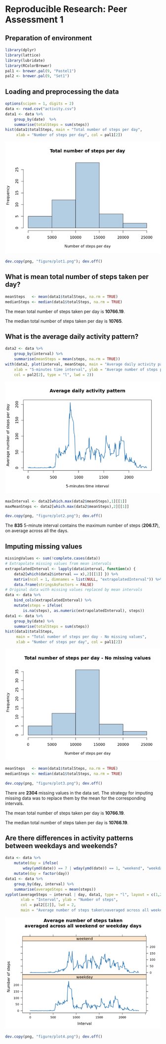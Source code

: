 # Reproducible Research: Peer Assessment 1

## Preparation of environment

```r
library(dplyr)
library(lattice)
library(lubridate)
library(RColorBrewer)
pal1 <- brewer.pal(9, "Pastel1")
pal2 <- brewer.pal(9, "Set1")
```

## Loading and preprocessing the data


```r
options(scipen = 1, digits = 2)
data <- read.csv("activity.csv")
data1 <- data %>%
	group_by(date)	%>%
	summarise(totalSteps = sum(steps))
hist(data1$totalSteps, main = "Total number of steps per day", 
	 xlab = "Number of steps per day", col = pal1[2])
```

![](PA1_template_files/figure-html/loading_preprocessing_data-1.png) 

```r
dev.copy(png, "figure/plot1.png"); dev.off()
```


## What is mean total number of steps taken per day?


```r
meanSteps   <- mean(data1$totalSteps, na.rm = TRUE)
medianSteps <- median(data1$totalSteps, na.rm = TRUE)
```

The mean total number of steps taken per day is **10766.19**.

The median total number of steps taken per day is **10765**.

## What is the average daily activity pattern?


```r
data2 <- data %>%
	group_by(interval) %>%
	summarise(meanSteps = mean(steps, na.rm = TRUE))
with(data2, plot(interval, meanSteps, main = "Average daily activity pattern",
	xlab = "5-minutes time interval", ylab = "Average number of steps per day",
	col = pal2[2], type = "l", lwd = 2))
```

![](PA1_template_files/figure-html/daily_activity_pattern-1.png) 

```r
maxInterval <- data2[which.max(data2$meanSteps),1][[1]]
maxMeanSteps <- data2[which.max(data2$meanSteps),2][[1]]
```

```r
dev.copy(png, "figure/plot2.png"); dev.off()
```

The **835** 5-minute interval contains the maximum number of steps
(**206.17**), on average across all the days.

## Imputing missing values


```r
missingValues <- sum(!complete.cases(data))
# Extrapolate missing values from mean intervals
extrapolatedInterval <- lapply(data$interval, function(x) {
	data2[which(data2$interval == x),2][[1]] }) %>%
	matrix(ncol = 1, dimnames = list(NULL, "extrapolatedInterval")) %>%
	data.frame(stringsAsFactors = FALSE) 
# Original data with missing values replaced by mean intervals
data <- data %>%
	bind_cols(extrapolatedInterval) %>%
	mutate(steps = ifelse(
		is.na(steps), as.numeric(extrapolatedInterval), steps))	
data1 <- data %>%
	group_by(date) %>%
	summarise(totalSteps = sum(steps))
hist(data1$totalSteps, 
	 main = "Total number of steps per day - No missing values", 
	 xlab = "Number of steps per day", col = pal1[2])
```

![](PA1_template_files/figure-html/imputing_missing_values-1.png) 

```r
meanSteps   <- mean(data1$totalSteps, na.rm = TRUE)
medianSteps <- median(data1$totalSteps, na.rm = TRUE)
```

```r
dev.copy(png, "figure/plot3.png"); dev.off()
```

There are **2304** missing values in the data set. The strategy for
imputing missing data was to replace them by the mean for the corresponding
intervals.

The mean total number of steps taken per day is **10766.19**.

The median total number of steps taken per day is **10766.19**.

## Are there differences in activity patterns between weekdays and weekends?


```r
data <- data %>%
	mutate(day = ifelse(
		wday(ymd(date)) == 7 | wday(ymd(date)) == 1, "weekend", "weekday")) %>%
	mutate(day = factor(day))
data1 <- data %>%
	group_by(day, interval) %>%
	summarise(averageSteps = mean(steps))
xyplot(averageSteps ~ interval | day, data1, type = "l", layout = c(1,2),
	   xlab = "Interval", ylab = "Number of steps", 
	   col = pal2[[2]], lwd = 2, 
	   main = "Average number of steps taken\naveraged across all weekend or weekday days")
```

![](PA1_template_files/figure-html/weekday_pattern-1.png) 

```r
dev.copy(png, "figure/plot4.png"); dev.off()
```
